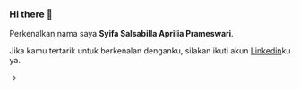 ### Hi there 👋

Perkenalkan nama saya **Syifa Salsabilla Aprilia Prameswari**.

Jika kamu tertarik untuk berkenalan denganku, silakan ikuti akun [Linkedin](https://www.linkedin.com/in/gilang-adhan/)ku ya.

->
